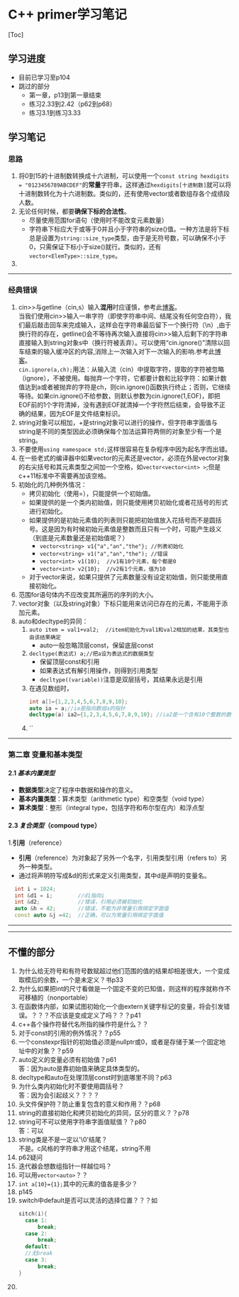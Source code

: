 # C++ primer学习笔记
[Toc]
## 学习进度
* 目前已学习至p104
* 跳过的部分
  * 第一章，p13到第一章结束
  * 练习2.33到2.42（p62到p68）
  * 练习3.1到练习3.33
## 学习笔记
### 思路
1. 将0到15的十进制数转换成十六进制，可以使用一个`const string hexdigits = "0123456789ABCDEF"`的**常量**字符串，这样通过`hexdigits[十进制数]`就可以将十进制数转化为十六进制数。类似的，还有使用vector或者数组存各个成绩段人数。
2. 无论任何时候，都要**确保下标的合法性**。
    * 尽量使用范围for语句（使用时不能改变元素数量）
    * 字符串下标应大于或等于0并且小于字符串的size()值。一种方法是将下标总是设置为`string::size_type`类型，由于是无符号数，可以确保不小于0，只需保证下标小于size()就行。类似的，还有`vector<ElemType>::size_type`。
3.
***
### 经典错误

1. cin>>与getline（cin,s）输入**混用**时应谨慎，参考此[博客](http://blog.csdn.net/u011421608/article/details/44591579)。<br />当我们使用cin>>输入一串字符（即使字符串中间、结尾没有任何空白符），我们最后敲击回车来完成输入，这样会在字符串最后留下一个换行符（\\n）,由于换行符的存在，getline()会不等待再次输入直接将cin>>输入后剩下的字符串直接输入到string对象s中（换行符被丢弃）。可以使用“cin.ignore()”清除以回车结束的输入缓冲区的内容,消除上一次输入对下一次输入的影响.参考此[博客](http://blog.csdn.net/wxbmelisky/article/details/48596881)。<br />`cin.ignore(a,ch);`用法：从输入流（cin）中提取字符，提取的字符被忽略（ignore），不被使用。每抛弃一个字符，它都要计数和比较字符：如果计数值达到a或者被抛弃的字符是ch，则cin.ignore()函数执行终止；否则，它继续等待。如果cin.ignore()不给参数，则默认参数为cin.ignore(1,EOF)，即把EOF前的1个字符清掉，没有遇到EOF就清掉一个字符然后结束，会导致不正确的结果，因为EOF是文件结束标识。
2. string对象可以相加，+是string对象可以进行的操作，但字符串字面值与string是不同的类型因此必须确保每个加法运算符两侧的对象至少有一个是string。
3. 不要使用`using namespace std;`这样很容易在复杂程序中因为起名字而出错。
4. 在一些老式的编译器中如果vector的元素还是vector，必须在外层vector对象的右尖括号和其元素类型之间加一个空格，如`vector<vector<int> >`;但是c++11标准中不需要再加该空格。
5. 初始化的几种例外情况：
    * 拷贝初始化（使用=），只能提供一个初始值。
    * 如果提供的是一个类内初始值，则只能使用拷贝初始化或者花括号的形式进行初始化。
    * 如果提供的是初始元素值的列表则只能把初始值放入花括号而不是圆括号。这是因为有时候初始元素值是整数而且只有一个时，可能产生歧义（到底是元素数量还是初始值呢？）
      * `vector<string> v1{"a","an","the"}; //列表初始化`
      * `vector<string> v1("a","an","the"); //错误`
      * `vector<int> v1(10);  //v1有10个元素，每个都是0`
      * `vector<int> v2{10};  //v2有1个元素，值为10`
    * 对于vector来说，如果只提供了元素数量没有设定初始值，则只能使用直接初始化。
6. 范围for语句体内不应改变其所遍历的序列的大小。
7. vector对象（以及string对象）下标只能用来访问已存在的元素，不能用于添加元素。
8. auto和decltype的异同：
    1. `auto item = val1+val2;  //item初始化为val1和val2相加的结果，其类型也由该结果确定`
        * auto一般忽略顶层const，保留底层const
    2. `decltype(表达式) a;//把a设为表达式的数据类型`
        * 保留顶层const和引用
        * 如果表达式有解引用操作，则得到引用类型
        * `decltype((variable))`注意是双层括号，其结果永远是引用
    3. 在遇见数组时，<br />
        ```c++
        int a[]={1,2,3,4,5,6,7,8,9,10};
        auto ia = a;//ia是指向数组a的指针
        decltype(a) ia2={1,2,3,4,5,6,7,8,9,10}; //ia2是一个含有10个整数的数组
        ```
    2. ``
***
### 第二章 变量和基本类型
#### 2.1 *基本内置类型*
* **数据类型**决定了程序中数据和操作的意义。
* **基本内置类型**：算术类型（arithmetic type）和空类型（void type）
* **算术类型**：整形（integral type，包括字符和布尔型在内）和浮点型
#### 2.3 *复合类型*（compoud type）
1.**引用**（reference）
 * **引用**（reference）为对象起了另外一个名字，引用类型引用（refers to）另外一种类型。
 * 通过将声明符写成&d的形式来定义引用类型，其中d是声明的变量名。
  ```c++
    int i = 1024;
    int &d1 = i;        //d1指向i
    int &d2;            //错误，引用必须被初始化
    auto &h = 42;       //错误，不能为非常量引用绑定字面值
    const auto &j =42;  //正确，可以为常量引用绑定字面值
  ```
  ***
  ***
## 不懂的部分
1. 为什么给无符号和有符号数赋超过他们范围的值的结果却相差很大，一个变成取模后的余数，一个是未定义？书p33
2.	为什么如果把int的尺寸看做是一个固定不变的已知值，则这样的程序就称作不可移植的（nonportable）
3.	在函数体内部，如果试图初始化一个由extern关键字标记的变量，将会引发错误。？？？不应该是变成定义了吗？？？p41
4.	c++各个操作符替代名所指的操作符是什么？？
5.	对于const的引用的例外情况？？p55
6.	一个constexpr指针的初始值必须是nullptr或0，或者是存储于某一个固定地址中的对象？？p59
7.	auto定义的变量必须有初始值？p61<br />  答：因为auto是靠初始值来确定具体类型的。
8.	decltype和auto在处理顶层const时到底哪里不同？p63
9.  为什么类内初始化时不要使用圆括号？<br />  答：因为会引起歧义？？？？
10.	头文件保护符？防止重复包含的意义和作用？？p68
11.	string的直接初始化和拷贝初始化的异同，区分的意义？？p78
12.	string可不可以使用字符串字面值赋值？？p80<br />答：可以
13. string类是不是一定以'\\0'结尾？ <br />不是。c风格的字符串才用这个结尾，string不用
14. p62疑问
15. 迭代器会想数组指针一样越位吗？
16. 可以用`vector<auto>`？？
17. `int a[10}={1};`其中的元素的值各是多少？
18. p145
19. switch中default是否可以灵活的选择位置？？？如
    ```c++
    sitch(i){
      case 1:
          break;
      case 2:
          break;
      default:
      //无break
      case 3:
          break;
    }
    ```
20. 

